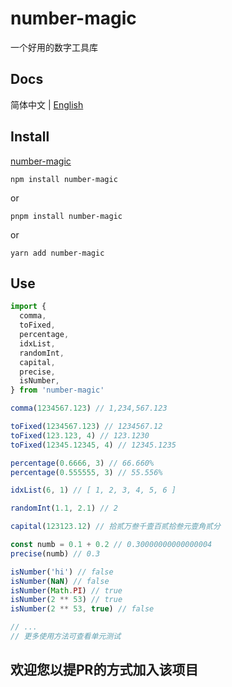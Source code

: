 # number-magic

一个好用的数字工具库

## Docs
简体中文 | [English](../../README.md)

## Install
[number-magic](https://www.npmjs.com/package/number-magic)
```
npm install number-magic
```
or
```
pnpm install number-magic
```
or
```
yarn add number-magic
```

## Use
```js
import {
  comma,
  toFixed,
  percentage,
  idxList,
  randomInt,
  capital,
  precise,
  isNumber,
} from 'number-magic'

comma(1234567.123) // 1,234,567.123

toFixed(1234567.123) // 1234567.12
toFixed(123.123, 4) // 123.1230
toFixed(12345.12345, 4) // 12345.1235

percentage(0.6666, 3) // 66.660%
percentage(0.555555, 3) // 55.556%

idxList(6, 1) // [ 1, 2, 3, 4, 5, 6 ]

randomInt(1.1, 2.1) // 2

capital(123123.12) // 拾贰万叁千壹百贰拾叁元壹角贰分

const numb = 0.1 + 0.2 // 0.30000000000000004
precise(numb) // 0.3

isNumber('hi') // false
isNumber(NaN) // false
isNumber(Math.PI) // true
isNumber(2 ** 53) // true
isNumber(2 ** 53, true) // false

// ...
// 更多使用方法可查看单元测试
```

## 欢迎您以提PR的方式加入该项目
